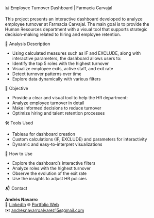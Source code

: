 📊 Employee Turnover Dashboard | Farmacia Carvajal

This project presents an interactive dashboard developed to analyze employee turnover at Farmacia Carvajal. The main goal is to provide the Human Resources department with a visual tool that supports strategic decision-making related to hiring and employee retention.

🧠 Analysis Description

- Using calculated measures such as IF and EXCLUDE, along with interactive parameters, the dashboard allows users to:
- Identify the top 5 roles with the highest turnover
- Visualize employee exits, active staff, and exit rate
- Detect turnover patterns over time
- Explore data dynamically with various filters

🎯 Objective

- Provide a clear and visual tool to help the HR department:
- Analyze employee turnover in detail
- Make informed decisions to reduce turnover
- Optimize hiring and talent retention processes

🛠️ Tools Used

- Tableau for dashboard creation
- Custom calculations (IF, EXCLUDE) and parameters for interactivity
- Dynamic and easy-to-interpret visualizations

🚀 How to Use

- Explore the dashboard’s interactive filters
- Analyze roles with the highest turnover
- Observe the evolution of the exit rate
- Use the insights to adjust HR policies

📬 Contact

**Andrés Navarro**  
🔗 [LinkedIn](https://www.linkedin.com/in/andr%C3%A9s-navarro77/)
🌐 [Portfolio Web](https://andres-navarro-portfolio.netlify.app/)    
✉️ andresnavarroalvarez15@gmail.com

